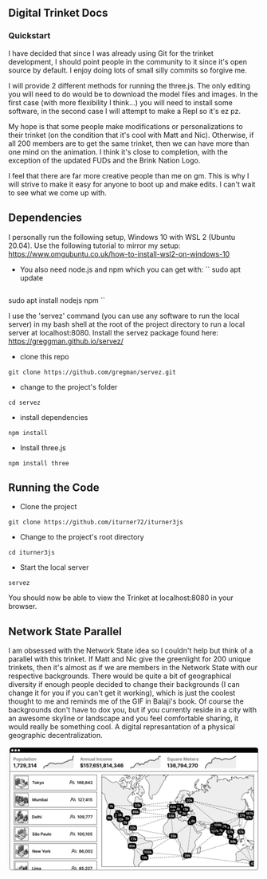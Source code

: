 ## Digital Trinket Docs

### Quickstart
I have decided that since I was already using Git for the trinket development,
I should point people in the community to it since it's open source by default.
I enjoy doing lots of small silly commits so forgive me.

I will provide 2 different methods for running the three.js. The only
editing you will need to do would be to download the model files and images. In
the first case (with more flexibility I think...) you will need to install some
software, in the second case I will attempt to make a Repl so it's ez pz.

My hope is that some people make modifications or personalizations to their
trinket (on the condition that it's cool with Matt and Nic). Otherwise, if all
200 members are to get the same trinket, then we can have more than one mind on
the animation. I think it's close to completion, with the exception of the
updated FUDs and the Brink Nation Logo.

I feel that there are far more creative people than me on gm. This is why I
will strive to make it easy for anyone to boot up and make edits. I can't wait
to see what we come up with.

## Dependencies
I personally run the following setup, Windows 10 with WSL 2 (Ubuntu 20.04).
Use the following tutorial to mirror my setup:
https://www.omgubuntu.co.uk/how-to-install-wsl2-on-windows-10

* You also need node.js and npm which you can get with:
``
sudo apt update
```
```
sudo apt install nodejs npm
``

I use the 'servez' command (you can use any software to run the local server)
in my bash shell at the root of the project directory to run a local server at
localhost:8080. Install the servez package found here:
https://greggman.github.io/servez/
* clone this repo
```
git clone https://github.com/gregman/servez.git
```
* change to the project's folder
```
cd servez
```
* install dependencies
```
npm install
```
* Install three.js
```
npm install three
```

## Running the Code
* Clone the project
```
git clone https://github.com/iturner72/iturner3js
```
* Change to the project's root directory
```
cd iturner3js
```
* Start the local server
```
servez
```
You should now be able to view the Trinket at localhost:8080 in your browser.

## Network State Parallel
I am obsessed with the Network State idea so I couldn't help but think of a
parallel with this trinket. If Matt and Nic give the greenlight for 200 unique
trinkets, then it's almost as if we are members in the Network State with our
respective backgrounds. There would be quite a bit of geographical diversity
if enough people decided to change their backgrounds (I can change it for you
if you can't get it working), which is just the coolest thought to me and
reminds me of the GIF in Balaji's book. Of course the backgrounds don't have to
dox you, but if you currently reside in a city with an awesome skyline or
landscape and you feel comfortable sharing, it would really be something cool.
A digital represantation of a physical geographic decentralization.

![Network_State](./styles/balaji.png)



